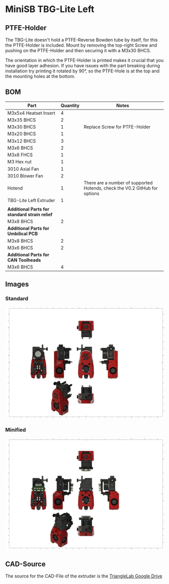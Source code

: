 # MiniSB TBG-Lite Left

## PTFE-Holder

The TBG-Lite doesn't hold a PTFE-Reverse Bowden tube by itself, for this the PTFE-Holder is included. Mount by removing the top-right Screw and pushing on the PTFE-Holder and then securing it with a M3x30 BHCS.

The orientation in which the PTFE-Holder is printed makes it crucial that you have good layer adhesion. If you have issues with the part breaking during installation try printing it rotated by 90°, so the PTFE-Hole is at the top and the mounting holes at the bottom.

## BOM

| Part                                            | Quantity | Notes                                                                      |
| ----------------------------------------------- | -------- | -------------------------------------------------------------------------- |
| M3x5x4 Heatset Insert                           | 4        |
| M3x35 BHCS                                      | 2        |                                                                            |
| M3x30 BHCS                                      | 1        | Replace Screw for PTFE-Holder                                              |
| M3x20 BHCS                                      | 1        |                                                                            |
| M3x12 BHCS                                      | 3        |
| M3x6 BHCS                                       | 2        |
| M3x8 FHCS                                       | 1        |
| M3 Hex nut                                      | 1        |
| 3010 Axial Fan                                  | 1        |
| 3010 Blower Fan                                 | 2        |
| Hotend                                          | 1        | There are a number of supported Hotends, check the V0.2 GitHub for options |
| TBG-Lite Left Extruder                          | 1        |
|                                                 |          |                                                                            |
| **Additional Parts for standard strain relief** |
| M3x8 BHCS                                       | 2        |                                                                            |
| **Additional Parts for Umbilical PCB**          |
| M3x8 BHCS                                       | 2        |                                                                            |
| M3x6 BHCS                                       | 2        |                                                                            |
| **Additional Parts for CAN Toolheads**          |
| M3x6 BHCS                                       | 4        |                                                                            |

## Images

### Standard

![Standard](images/TBG-Lite-Left.png)

### Minified

![Minified](images/TBG-Lite-Left_Minified.png)

## CAD-Source

The source for the CAD-File of the extruder is the [TriangleLab Google Drive](https://drive.google.com/drive/folders/1Wax49gipz4rJb-TFV5nfNy9x6yN46WqA)
